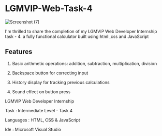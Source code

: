 # LGMVIP-Web-Task-4

![Screenshot (7)](https://github.com/ChaudharyShyam/LGMVIP-Web-Task-4/assets/150513922/96824d25-a84a-4943-86e0-91424721609f)


I'm thrilled to share the completion of my LGMVIP Web Developer Internship task - 4. a fully functional calculator built using html ,css and JavaScript

## Features

1. Basic arithmetic operations: addition, subtraction, multiplication, division
  
2. Backspace button for correcting input
  
3. History display for tracking previous calculations
  
4. Sound effect on button press


LGMVIP Web Developer Internship

Task : Intermediate Level - Task 4

Languages : HTML, CSS & JavaScript

Ide : Microsoft Visual Studio


